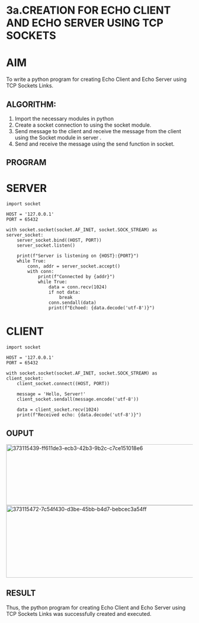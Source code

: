 # 3a.CREATION FOR ECHO CLIENT AND ECHO SERVER USING TCP SOCKETS
# AIM
To write a python program for creating Echo Client and Echo Server using TCP
Sockets Links.
## ALGORITHM:
1. Import the necessary modules in python
2. Create a socket connection to using the socket module.
3. Send message to the client and receive the message from the client using the Socket module in
 server .
4. Send and receive the message using the send function in socket.
## PROGRAM
# SERVER
```
import socket

HOST = '127.0.0.1'  
PORT = 65432        

with socket.socket(socket.AF_INET, socket.SOCK_STREAM) as server_socket:
    server_socket.bind((HOST, PORT))
    server_socket.listen()

    print(f"Server is listening on {HOST}:{PORT}")
    while True:
        conn, addr = server_socket.accept()
        with conn:
            print(f"Connected by {addr}")
            while True:
                data = conn.recv(1024)
                if not data:
                    break
                conn.sendall(data)
                print(f"Echoed: {data.decode('utf-8')}")

```
# CLIENT
```
import socket

HOST = '127.0.0.1'  
PORT = 65432  

with socket.socket(socket.AF_INET, socket.SOCK_STREAM) as client_socket:
    client_socket.connect((HOST, PORT))

    message = 'Hello, Server!'
    client_socket.sendall(message.encode('utf-8'))

    data = client_socket.recv(1024)
    print(f"Received echo: {data.decode('utf-8')}")
```
## OUPUT
<img width="709" height="164" alt="373115439-ff611de3-ecb3-42b3-9b2c-c7ce151018e6" src="https://github.com/user-attachments/assets/9c2d8fbd-fad5-42eb-a831-a9b8205c1703" />

<img width="723" height="195" alt="373115472-7c54f430-d3be-45bb-b4d7-bebcec3a54ff" src="https://github.com/user-attachments/assets/f757e799-a364-4f45-a0c6-a8b49424685b" />

## RESULT
Thus, the python program for creating Echo Client and Echo Server using TCP Sockets Links 
was successfully created and executed.
